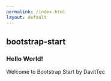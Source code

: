 ```yaml
---
permalink: /index.html
layout: default
---
```

## bootstrap-start

### Hello World!

Welcome to Bootstrap Start by DavitTec

